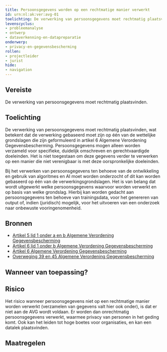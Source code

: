 ```yaml
---
title: Persoonsgegevens worden op een rechtmatige manier verwerkt
id: urn:nl:ak:ver:avg-01
toelichting: De verwerking van persoonsgegevens moet rechtmatig plaatsvinden. De verwerking (inclusief het verzamelen) moet worden gebaseerd op een van de wettelijke grondslagen die zijn genoemd in de AVG.
levenscyclus:
- probleemanalyse
- ontwerp
- dataverkenning-en-datapreparatie
onderwerp:
- privacy-en-gegevensbescherming
rollen:
- projectleider
- jurist
hide:
- navigation
---
```


<!-- tags -->
## Vereiste

De verwerking van persoonsgegevens moet rechtmatig plaatsvinden.

## Toelichting

De verwerking van persoonsgegevens moet rechtmatig plaatsvinden, wat betekent dat de verwerking gebaseerd moet zijn op één van de wettelijke grondslagen die zijn geformuleerd in artikel 6 Algemene Verordening Gegevensbescherming.
Persoonsgegevens mogen alleen worden verzameld voor specifieke, duidelijk omschreven en gerechtvaardigde doeleinden.
Het is niet toegestaan om deze gegevens verder te verwerken op een manier die niet verenigbaar is met deze oorspronkelijke doeleinden.

Bij het verwerken van persoonsgegevens ten behoeve van de ontwikkeling en gebruik van algoritmes en AI moet worden onderzocht of dit kan worden gebaseerd op één van de verwerkingsgrondslagen.
Het is van belang dat wordt uitgewerkt welke persoonsgegevens waarvoor worden verwerkt en op basis van welke grondslag.
Hierbij kan worden gedacht aan persoonsgegevens ten behoeve van trainingsdata, voor het genereren van output of, indien (juridisch) mogelijk, voor het uitvoeren van een onderzoek naar onbewuste vooringenomenheid.

## Bronnen

- [Artikel 5 lid 1 onder a en b Algemene Verordening Gegevensbescherming](https://eur-lex.europa.eu/legal-content/NL/TXT/HTML/?uri=CELEX:32016R0679#d1e1802-1-1)
- [Artikel 6 lid 1 onder b Algemene Verordening Gegevensbescherming](https://eur-lex.europa.eu/legal-content/NL/TXT/HTML/?uri=CELEX:32016R0679#d1e1883-1-1)
- [Artikel 6 Algemene Verordening Gegevensbescherming](https://eur-lex.europa.eu/legal-content/NL/TXT/HTML/?uri=CELEX:32016R0679#d1e1883-1-1)
- [Overweging 39 en 45 Algemene Verordening Gegevensbescherming](https://eur-lex.europa.eu/legal-content/NL/TXT/HTML/?uri=CELEX:32016R0679#d1e40-1-1)

## Wanneer van toepassing? 
<!-- tags-ai-act -->


## Risico

Het risico wanneer persoonsgegevens niet op een rechtmatige manier worden verwerkt (verzamelen van gegevens valt hier ook onder), is dat er niet aan de AVG wordt voldaan.
Er worden dan onrechtmatig persoonsgegevens verwerkt, waarmee privacy van personen in het geding komt.
Ook kan het leiden tot hoge boetes voor organisaties, en kan een datalek plaatsvinden.

## Maatregelen

<!-- list_maatregelen vereiste/avg-01-persoonsgegevens-worden-rechtmatig-verwerkt no-search no-onderwerp no-rol no-levenscyclus -->
